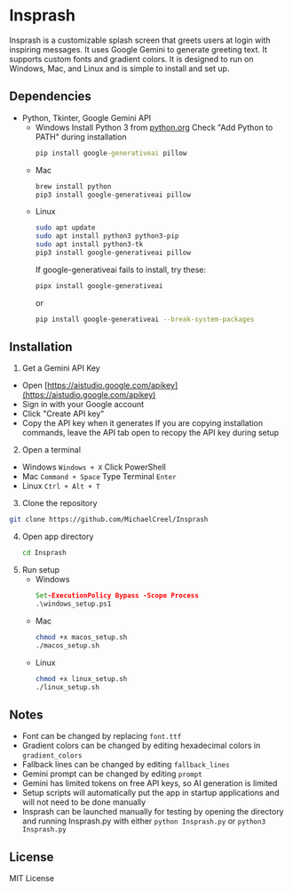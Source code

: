 # Insprash

Insprash is a customizable splash screen that greets users at login with inspiring messages. It uses Google Gemini to generate greeting text. It supports custom fonts and gradient colors. It is designed to run on Windows, Mac, and Linux and is simple to install and set up.

## Dependencies

- Python, Tkinter, Google Gemini API
  - Windows
    Install Python 3 from [python.org](https://python.org)
    Check "Add Python to PATH" during installation
    ```cmd
    pip install google-generativeai pillow
    ```
  - Mac
    ```bash
    brew install python
    pip3 install google-generativeai pillow
    ```
  - Linux
    ```bash
    sudo apt update
    sudo apt install python3 python3-pip
    sudo apt install python3-tk
    pip3 install google-generativeai pillow
    ```
    If google-generativeai fails to install, try these:
    ```bash
    pipx install google-generativeai
    ```
    or
    ```bash
    pip install google-generativeai --break-system-packages
    ```

## Installation
1. Get a Gemini API Key
  - Open [https://aistudio.google.com/apikey](https://aistudio.google.com/apikey)
  - Sign in with your Google account
  - Click "Create API key"
  - Copy the API key when it generates
      If you are copying installation commands, leave the API tab open to recopy the API key during setup
2. Open a terminal
  - Windows
    `Windows + X`
    Click PowerShell
  - Mac
    `Command + Space`
    Type Terminal
    `Enter`
  - Linux
    `Ctrl + Alt + T`
3. Clone the repository
  ```bash
  git clone https://github.com/MichaelCreel/Insprash
  ```
4. Open app directory
   ```bash
   cd Insprash
   ```
5. Run setup
   - Windows
     ```cmd
     Set-ExecutionPolicy Bypass -Scope Process
     .\windows_setup.ps1
     ```
   - Mac
     ```bash
     chmod +x macos_setup.sh
     ./macos_setup.sh
   - Linux
     ```bash
     chmod +x linux_setup.sh
     ./linux_setup.sh
     ```

## Notes

- Font can be changed by replacing `font.ttf`
- Gradient colors can be changed by editing hexadecimal colors in `gradient_colors`
- Fallback lines can be changed by editing `fallback_lines`
- Gemini prompt can be changed by editing `prompt`
- Gemini has limited tokens on free API keys, so AI generation is limited
- Setup scripts will automatically put the app in startup applications and will not need to be done manually
- Insprash can be launched manually for testing by opening the directory and running Insprash.py with either `python Insprash.py` or `python3 Insprash.py`

## License

MIT License
